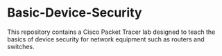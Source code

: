 # Basic-Device-Security
This repository contains a Cisco Packet Tracer lab designed to teach the basics of device security for network equipment such as routers and switches.
